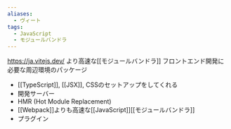 ```yaml
---
aliases:
  - ヴィート
tags:
  - JavaScript
  - モジュールバンドラ
---
```

https://ja.vitejs.dev/
より高速な[[モジュールバンドラ]]
フロントエンド開発に必要な周辺環境のパッケージ
- [[TypeScript]], [[JSX]], CSSのセットアップをしてくれる
- 開発サーバー
- HMR (Hot Module Replacement)
- [[Webpack]]よりも高速な[[JavaScript]][[モジュールバンドラ]]
- プラグイン
